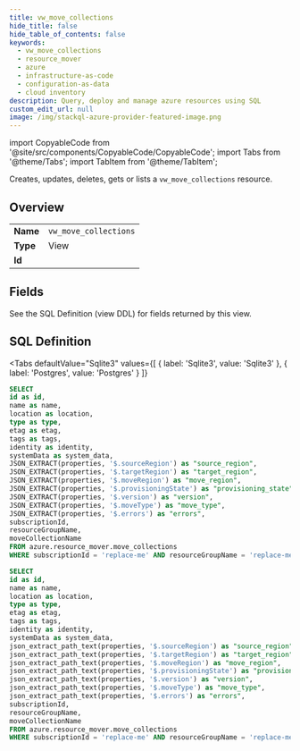 ```yaml
--- 
title: vw_move_collections
hide_title: false
hide_table_of_contents: false
keywords:
  - vw_move_collections
  - resource_mover
  - azure
  - infrastructure-as-code
  - configuration-as-data
  - cloud inventory
description: Query, deploy and manage azure resources using SQL
custom_edit_url: null
image: /img/stackql-azure-provider-featured-image.png
---
```


import CopyableCode from '@site/src/components/CopyableCode/CopyableCode';
import Tabs from '@theme/Tabs';
import TabItem from '@theme/TabItem';

Creates, updates, deletes, gets or lists a <code>vw_move_collections</code> resource.

## Overview
<table><tbody>
<tr><td><b>Name</b></td><td><code>vw_move_collections</code></td></tr>
<tr><td><b>Type</b></td><td>View</td></tr>
<tr><td><b>Id</b></td><td><CopyableCode code="azure.resource_mover.vw_move_collections" /></td></tr>
</tbody></table>

## Fields

See the SQL Definition (view DDL) for fields returned by this view.

## SQL Definition

<Tabs
defaultValue="Sqlite3"
values={[
{ label: 'Sqlite3', value: 'Sqlite3' },
{ label: 'Postgres', value: 'Postgres' }
]}
>
<TabItem value="Sqlite3">

```sql
SELECT
id as id,
name as name,
location as location,
type as type,
etag as etag,
tags as tags,
identity as identity,
systemData as system_data,
JSON_EXTRACT(properties, '$.sourceRegion') as "source_region",
JSON_EXTRACT(properties, '$.targetRegion') as "target_region",
JSON_EXTRACT(properties, '$.moveRegion') as "move_region",
JSON_EXTRACT(properties, '$.provisioningState') as "provisioning_state",
JSON_EXTRACT(properties, '$.version') as "version",
JSON_EXTRACT(properties, '$.moveType') as "move_type",
JSON_EXTRACT(properties, '$.errors') as "errors",
subscriptionId,
resourceGroupName,
moveCollectionName
FROM azure.resource_mover.move_collections
WHERE subscriptionId = 'replace-me' AND resourceGroupName = 'replace-me' AND moveCollectionName = 'replace-me';
```

</TabItem>
<TabItem value="Postgres">

```sql
SELECT
id as id,
name as name,
location as location,
type as type,
etag as etag,
tags as tags,
identity as identity,
systemData as system_data,
json_extract_path_text(properties, '$.sourceRegion') as "source_region",
json_extract_path_text(properties, '$.targetRegion') as "target_region",
json_extract_path_text(properties, '$.moveRegion') as "move_region",
json_extract_path_text(properties, '$.provisioningState') as "provisioning_state",
json_extract_path_text(properties, '$.version') as "version",
json_extract_path_text(properties, '$.moveType') as "move_type",
json_extract_path_text(properties, '$.errors') as "errors",
subscriptionId,
resourceGroupName,
moveCollectionName
FROM azure.resource_mover.move_collections
WHERE subscriptionId = 'replace-me' AND resourceGroupName = 'replace-me' AND moveCollectionName = 'replace-me';
```

</TabItem>
</Tabs>
